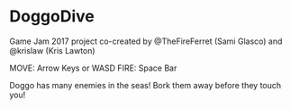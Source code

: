 # DoggoDive
Game Jam 2017 project co-created by @TheFireFerret (Sami Glasco) and @krislaw (Kris Lawton)

MOVE: Arrow Keys or WASD
FIRE: Space Bar

Doggo has many enemies in the seas! Bork them away before they touch you!
